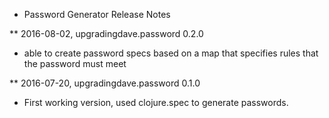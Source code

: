 * Password Generator Release Notes

** 2016-08-02, upgradingdave.password 0.2.0

- able to create password specs based on a map that specifies rules
  that the password must meet

** 2016-07-20, upgradingdave.password 0.1.0

- First working version, used clojure.spec to generate passwords.


